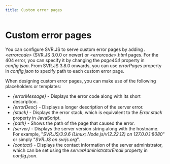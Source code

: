 ```yaml
---
title: Custom error pages
---
```


# Custom error pages

You can configure SVR.JS to serve custom error pages by adding _.&lt;errorcode&gt;_ (SVR.JS 3.0.0 or newer) or _&lt;errorcode&gt;.html_ pages. For the 404 error, you can specify it by changing the _page404_ property in _config.json_. From SVR.JS 3.8.0 onwards, you can use _errorPages_ property in _config.json_ to specify path to each custom error page.

When designing custom error pages, you can make use of the following placeholders or templates:

- _{errorMessage}_ - Displays the error code along with its short description.
- _{errorDesc}_ - Displays a longer description of the server error.
- _{stack}_ - Displays the error stack, which is equivalent to the _Error.stack_ property in JavaScript.
- _{path}_ - Shows the path of the page that caused the error.
- _{server}_ - Displays the server version string along with the hostname. For example, "_SVR.JS/3.9.6 (Linux; Node.js/v12.22.12) on 127.0.0.1:8080_" or simply "_SVR.JS on svrjs.org_".
- _{contact}_ - Displays the contact information of the server administrator, which can be set using the _serverAdministratorEmail_ property in _config.json_.
